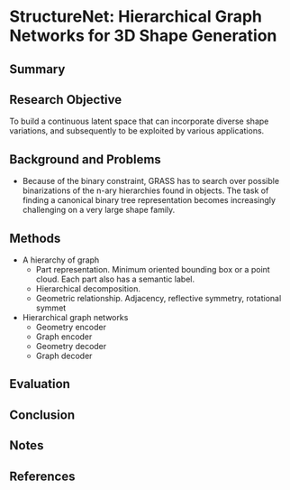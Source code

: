 # StructureNet: Hierarchical Graph Networks for 3D Shape Generation

## Summary

## Research Objective
To build a continuous latent space that can incorporate diverse shape variations, and subsequently to be exploited by various applications.
## Background and Problems
- Because of the binary constraint, GRASS has to search over possible binarizations of the n-ary hierarchies found in objects. The task of finding a canonical binary tree representation becomes increasingly challenging on a very large shape family.
## Methods
- A hierarchy of graph
	- Part representation. Minimum oriented bounding box or a point cloud. Each part also has a semantic label.
	- Hierarchical decomposition.
	- Geometric relationship. Adjacency, reflective symmetry, rotational symmet
- Hierarchical graph networks
	- Geometry encoder
	- Graph encoder
	- Geometry decoder
	- Graph decoder
## Evaluation

## Conclusion

## Notes

## References
<!--stackedit_data:
eyJoaXN0b3J5IjpbNzkyNDk3MzU0LC03MDYyNjUzMzFdfQ==
-->